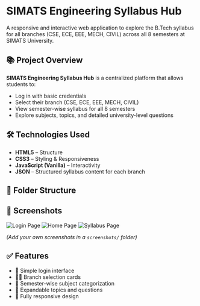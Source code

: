 # SIMATS Engineering Syllabus Hub

A responsive and interactive web application to explore the B.Tech syllabus for all branches (CSE, ECE, EEE, MECH, CIVIL) across all 8 semesters at SIMATS University.

## 📚 Project Overview

**SIMATS Engineering Syllabus Hub** is a centralized platform that allows students to:
- Log in with basic credentials
- Select their branch (CSE, ECE, EEE, MECH, CIVIL)
- View semester-wise syllabus for all 8 semesters
- Explore subjects, topics, and detailed university-level questions

## 🛠️ Technologies Used

- **HTML5** – Structure
- **CSS3** – Styling & Responsiveness
- **JavaScript (Vanilla)** – Interactivity
- **JSON** – Structured syllabus content for each branch

## 🔗 Folder Structure

## 📸 Screenshots

![Login Page](screenshots/login.png)
![Home Page](screenshots/home.png)
![Syllabus Page](screenshots/syllabus.png)

*(Add your own screenshots in a `screenshots/` folder)*

## ✅ Features

- 🔐 Simple login interface
- 🧑‍🎓 Branch selection cards
- 📘 Semester-wise subject categorization
- 📑 Expandable topics and questions
- 📱 Fully responsive design

